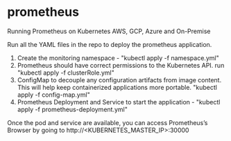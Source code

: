 # prometheus
Running Prometheus on Kubernetes AWS, GCP, Azure and On-Premise


Run all the YAML files in the repo to deploy the prometheus application. 

1. Create the monitoring namespace - "kubectl apply  -f namespace.yml"
2. Prometheus should have correct permissions to the Kubernetes API. run "kubectl apply -f clusterRole.yml"
3. ConfigMap to decouple any configuration artifacts from image content. This will help keep containerized applications more portable. "kubectl apply -f config-map.yml"
4. Prometheus Deployment and Service to start the application - "kubectl apply -f prometheus-deployment.yml"

Once the pod and service are available, you can access Prometheus’s Browser by going to http://<KUBERNETES_MASTER_IP>:30000

